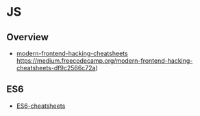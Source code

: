 # JS

## Overview
- [modern-frontend-hacking-cheatsheets]()
https://medium.freecodecamp.org/modern-frontend-hacking-cheatsheets-df9c2566c72a)

## ES6
- [ES6-cheatsheets](https://devhints.io/es6)

